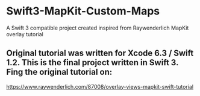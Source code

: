 # Swift3-MapKit-Custom-Maps
A Swift 3 compatible project created inspired from Raywenderlich MapKit overlay tutorial

## Original tutorial was written for Xcode 6.3 / Swift 1.2. This is the final project written in Swift 3. Fing the original tutorial on:
https://www.raywenderlich.com/87008/overlay-views-mapkit-swift-tutorial
